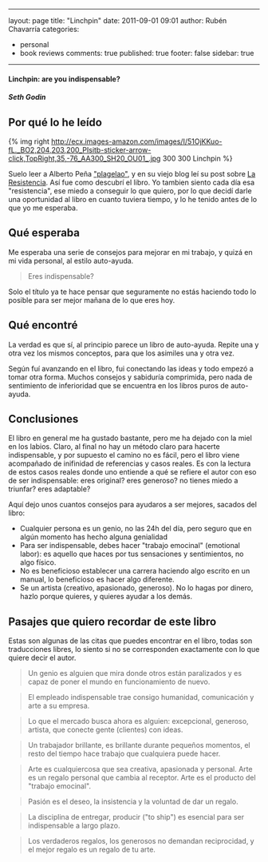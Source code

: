 
---
layout: page
title: "Linchpin"
date: 2011-09-01 09:01
author: Rubén Chavarría
categories: 
- personal
- book reviews
comments: true
published: true
footer: false
sidebar: true
---

<h4>Linchpin: are you indispensable?</h4>

<h5>Seth Godin</h5>

<h2>Por qué lo he leído</h2>

{% img right http://ecx.images-amazon.com/images/I/51OjKKuo-fL._BO2,204,203,200_PIsitb-sticker-arrow-click,TopRight,35,-76_AA300_SH20_OU01_.jpg 300 300 Linchpin %}

Suelo leer a Alberto Peña <a href="http://blog.plagelao.com/">"plagelao"</a>, y en su viejo blog leí su post sobre <a href="http://plagelao.blogspot.com/2011/02/resistencia.html">La Resistencia</a>. Así fue como descubrí el libro. Yo tambien siento cada día esa "resistencia", ese miedo a conseguir lo que quiero, por lo que decidí darle una oportunidad al libro en cuanto tuviera tiempo, y lo he tenido antes de lo que yo me esperaba.

<!-- more -->

<h2>Qué esperaba</h2>

Me esperaba una serie de consejos para mejorar en mi trabajo, y quizá en mi vida personal, al estilo auto-ayuda.
<blockquote>Eres indispensable?</blockquote>
Solo el título ya te hace pensar que seguramente no estás haciendo todo lo posible para ser mejor mañana de lo que eres hoy.
<h2>Qué encontré</h2>
La verdad es que sí, al principio parece un libro de auto-ayuda. Repite una y otra vez los mismos conceptos, para que los asimiles una y otra vez.

Según fuí avanzando en el libro, fui conectando las ideas y todo empezó a tomar otra forma. Muchos consejos y sabiduría comprimida, pero nada de sentimiento de inferioridad que se encuentra en los libros puros de auto-ayuda.
<h2>Conclusiones</h2>
El libro en general me ha gustado bastante, pero me ha dejado con la miel en los labios. Claro, al final no hay un método claro para hacerte indispensable, y por supuesto el camino no es fácil, pero el libro viene acompañado de inifinidad de referencias y casos reales. Es con la lectura de estos casos reales donde uno entiende a qué se refiere el autor con eso de ser indispensable: eres original? eres generoso? no tienes miedo a triunfar? eres adaptable?

Aquí dejo unos cuantos consejos para ayudaros a ser mejores, sacados del libro:
<ul>
	<li>Cualquier persona es un genio, no las 24h del día, pero seguro que en algún momento has hecho alguna genialidad</li>
	<li>Para ser indispensable, debes hacer "trabajo emocinal" (emotional labor): es aquello que haces por tus sensaciones y sentimientos, no algo físico.</li>
	<li>No es beneficioso establecer una carrera haciendo algo escrito en un manual, lo beneficioso es hacer algo diferente.</li>
	<li>Se un artista (creativo, apasionado, generoso). No lo hagas por dinero, hazlo porque quieres, y quieres ayudar a los demás.</li>
</ul>
<h2>Pasajes que quiero recordar de este libro</h2>
Estas son algunas de las citas que puedes encontrar en el libro, todas son traducciones libres, lo siento si no se corresponden exactamente con lo que quiere decir el autor.
<blockquote>Un genio es alguien que mira donde otros están paralizados y es capaz de poner el mundo en funcionamiento de nuevo.</blockquote>
<blockquote>El empleado indispensable trae consigo humanidad, comunicación y arte a su empresa.</blockquote>
<blockquote>Lo que el mercado busca ahora es alguien: excepcional, generoso, artista, que conecte gente (clientes) con ideas.</blockquote>
<blockquote>Un trabajador brillante, es brillante durante pequeños momentos, el resto del tiempo hace trabajo que cualquiera puede hacer.</blockquote>
<blockquote>Arte es cualquiercosa que sea creativa, apasionada y personal. Arte es un regalo personal que cambia al receptor. Arte es el producto del "trabajo emocinal".</blockquote>
<blockquote>Pasión es el deseo, la insistencia y la voluntad de dar un regalo.</blockquote>
<blockquote>La disciplina de entregar, producir ("to ship") es esencial para ser indispensable a largo plazo.</blockquote>
<blockquote>Los verdaderos regalos, los generosos no demandan reciprocidad, y el mejor regalo es un regalo de tu arte.</blockquote>
